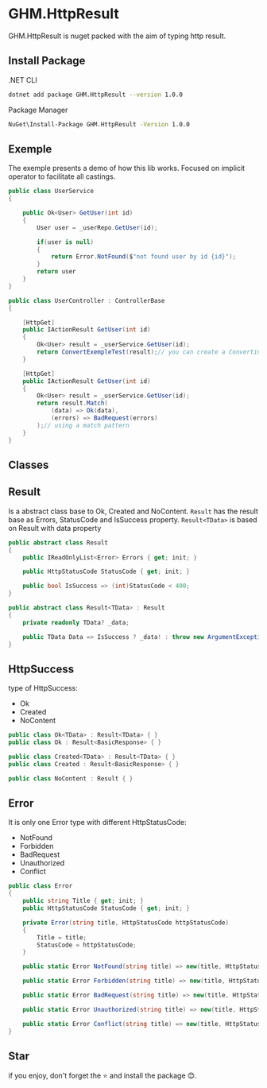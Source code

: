 # GHM.HttpResult

GHM.HttpResult is nuget packed with the aim of typing http result.

## Install Package

.NET CLI

```sh
dotnet add package GHM.HttpResult --version 1.0.0
```

Package Manager

```sh
NuGet\Install-Package GHM.HttpResult -Version 1.0.0
```

## Exemple

The exemple presents a demo of how this lib works. Focused on implicit operator to facilitate all castings.

```csharp
public class UserService
{

    public Ok<User> GetUser(int id)
    {
        User user = _userRepo.GetUser(id);

        if(user is null)
        {
            return Error.NotFound($"not found user by id {id}");
        }
        return user
    }
}

```

```csharp
public class UserController : ControllerBase
{

    [HttpGet]
    public IActionResult GetUser(int id)
    {
        Ok<User> result = _userService.GetUser(id);
        return ConvertExempleTest(result);// you can create a Converting from Result to Action automaticly
    }

    [HttpGet]
    public IActionResult GetUser(int id)
    {
        Ok<User> result = _userService.GetUser(id);
        return result.Match(
            (data) => Ok(data),
            (errors) => BadRequest(errors)
        );// using a match pattern
    }
}

```

## Classes

## Result

Is a abstract class base to Ok, Created and NoContent.
`Result` has the result base as Errors, StatusCode and IsSuccess property.
`Result<TData>` is based on Result with data property

```csharp
public abstract class Result
{
    public IReadOnlyList<Error> Errors { get; init; }

    public HttpStatusCode StatusCode { get; init; }

    public bool IsSuccess => (int)StatusCode < 400;
}

public abstract class Result<TData> : Result
{
    private readonly TData? _data;

    public TData Data => IsSuccess ? _data! : throw new ArgumentException("http error has no data.");
}
```

## HttpSuccess

type of HttpSuccess:

- Ok
- Created
- NoContent

```csharp
public class Ok<TData> : Result<TData> { }
public class Ok : Result<BasicResponse> { }

public class Created<TData> : Result<TData> { }
public class Created : Result<BasicResponse> { }

public class NoContent : Result { }

```

## Error

It is only one Error type with different HttpStatusCode:

- NotFound
- Forbidden
- BadRequest
- Unauthorized
- Conflict

```csharp
public class Error
{
    public string Title { get; init; }
    public HttpStatusCode StatusCode { get; init; }

    private Error(string title, HttpStatusCode httpStatusCode)
    {
        Title = title;
        StatusCode = httpStatusCode;
    }

    public static Error NotFound(string title) => new(title, HttpStatusCode.NotFound);

    public static Error Forbidden(string title) => new(title, HttpStatusCode.Forbidden);

    public static Error BadRequest(string title) => new(title, HttpStatusCode.BadRequest);

    public static Error Unauthorized(string title) => new(title, HttpStatusCode.Unauthorized);

    public static Error Conflict(string title) => new(title, HttpStatusCode.Conflict);
}

```

## Star

if you enjoy, don't forget the ⭐ and install the package 😊.
